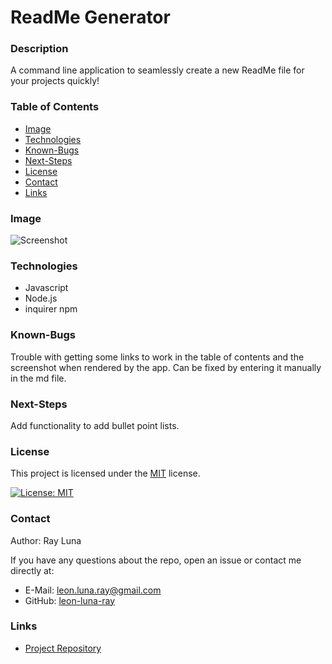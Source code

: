 

  # ReadMe Generator

  ### Description

  A command line application to seamlessly create a new ReadMe file for your projects quickly!

  ### Table of Contents

  * [Image](#image)
  * [Technologies](#technologies)
  * [Known-Bugs](#known-bugs)
  * [Next-Steps](#next-steps)
  * [License](#License)
  * [Contact](#contact)
  * [Links](#Links)

  ### Image

  ![Screenshot](https://github.com/leon-luna-ray/hw09-readme-generator/blob/main/assets/images/screenshot.png)

  ### Technologies

  - Javascript
  - Node.js
  - inquirer npm

  ### Known-Bugs

  Trouble with getting some links to work in the table of contents and the screenshot when rendered by the app. Can be fixed by entering it manually in the md file.

  ### Next-Steps

  Add functionality to add bullet point lists.

  ### License

  This project is licensed under the [MIT](https://opensource.org/licenses/MIT) license.

  [![License: MIT](https://img.shields.io/badge/License-MIT-yellow.svg)](https://opensource.org/licenses/MIT) 
  
  ### Contact

  Author: Ray Luna 

  If you have any questions about the repo, open an issue or contact me directly at:
  - E-Mail: leon.luna.ray@gmail.com
  - GitHub: [leon-luna-ray](https://github.com/leon-luna-ray)

  ### Links

  - [Project Repository](https://github.com/leon-luna-ray/hw09-readme-generator)

  